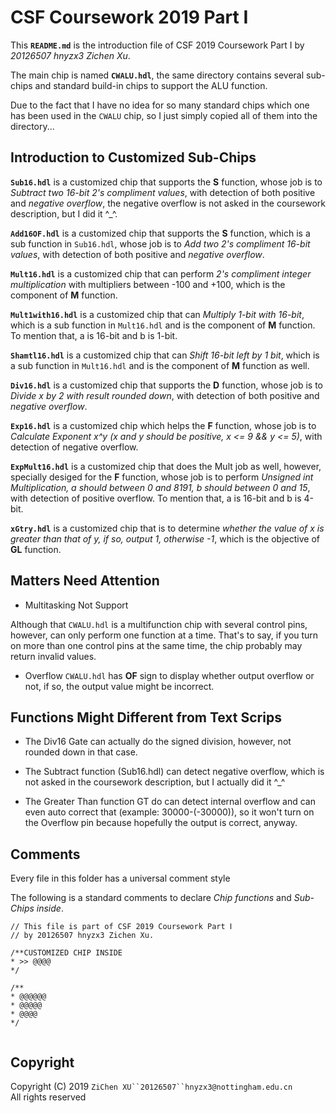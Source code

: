 # CSF Coursework 2019 Part I
	
This **`README.md`** is the introduction file of CSF 2019 Coursework Part Ⅰ
by *20126507 hnyzx3 Zichen Xu*.
	
The main chip is named **`CWALU.hdl`**, the same directory contains several sub-chips and standard build-in chips to support the ALU function.

Due to the fact that I have no idea for so many standard chips which one has been used in the `CWALU` chip, so I just simply copied all of them into the directory...
	
## Introduction to Customized Sub-Chips
	
**`Sub16.hdl`** is a customized chip that supports the **S** function, whose job is to _Subtract two 16-bit 2's compliment values_, with detection of both positive and _negative overflow_, the negative overflow is not asked in the coursework description, but I did it ^_^.
	
**`Add16OF.hdl`** is a customized chip that supports the **S** function, which is a sub function in `Sub16.hdl`, whose job is to _Add two 2's compliment 16-bit values_, with detection of both positive and _negative overflow_.
	
**`Mult16.hdl`** is a customized chip that can perform _2's compliment integer multiplication_ with multipliers between -100 and +100, which is the component of **M** function.
	
**`Mult1with16.hdl`** is a customized chip that can _Multiply 1-bit with 16-bit_, which is a sub function in `Mult16.hdl` and is the component of **M** function. To mention that, a is 16-bit and b is 1-bit.
	
**`Shamtl16.hdl`** is a customized chip that can _Shift 16-bit left by 1 bit_, which is a sub function in `Mult16.hdl` and is the component of **M** function as well.
	
**`Div16.hdl`** is a customized chip that supports the **D** function, whose job is to _Divide x by 2 with result rounded down_, with detection of both positive and _negative overflow_.
	
**`Exp16.hdl`** is a customized chip which helps the **F** function, whose job is to _Calculate Exponent x^y (x and y should be positive, x <= 9 && y <= 5)_, with detection of negative overflow.
	
**`ExpMult16.hdl`** is a customized chip that does the Mult job as well, however, specially desiged for the **F** function, whose job is to perform _Unsigned int Multiplication, a should between 0 and 8191, b should between 0 and 15_, with detection of positive overflow. To mention that, a is 16-bit and b is 4-bit.
	
**`xGtry.hdl`** is a customized chip that is to determine _whether the value of x is greater than that of y, if so, output 1, otherwise -1_, which is the objective of  **GL** function.
	
	
## Matters Need Attention
* Multitasking Not Support
	
Although that `CWALU.hdl` is a multifunction chip with several control pins, however, can only perform one function at a time. That's to say, if you turn on more than one control pins at the same time, the chip probably may return invalid values.
	
* Overflow
`CWALU.hdl` has **OF** sign to display whether output overflow or not, if so, the output value might be incorrect.
	
	
	
## Functions Might Different from Text Scrips
* The Div16 Gate can actually do the signed division, however, not rounded down in that case.
	
* The Subtract function (Sub16.hdl) can detect negative overflow, which is not asked in the coursework description, but I actually did it ^_^
	
* The Greater Than function GT do can detect internal overflow and can even auto correct that (example: 30000-(-30000)), so it won't turn on the Overflow pin because hopefully the output is correct, anyway.
	


## Comments
Every file in this folder has a universal comment style
	
The following is a standard comments to declare *Chip functions* and *Sub-Chips inside*.
	
```
// This file is part of CSF 2019 Coursework Part Ⅰ
// by 20126507 hnyzx3 Zichen Xu.
	
/**CUSTOMIZED CHIP INSIDE
* >> @@@@
*/
	
/**
* @@@@@@
* @@@@@
* @@@@
*/
	
```
	
## Copyright
Copyright (C) 2019 
`ZiChen XU``20126507``hnyzx3@nottingham.edu.cn`  
	All rights reserved
